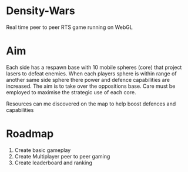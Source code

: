 Density-Wars
============

Real time peer to peer RTS game running on WebGL

Aim
===

Each side has a respawn base with 10 mobile spheres (core) that project lasers to defeat enemies. When each players sphere is within range of another same side sphere there power and defence capabilities are increased. The aim is to take over the oppositions base. Care must be employed to maximise the strategic use of each core.

Resources can me discovered on the map to help boost defences and capabilities

Roadmap
=======
1) Create basic gameplay
2) Create Multiplayer peer to peer gaming
3) Create leaderboard and ranking
